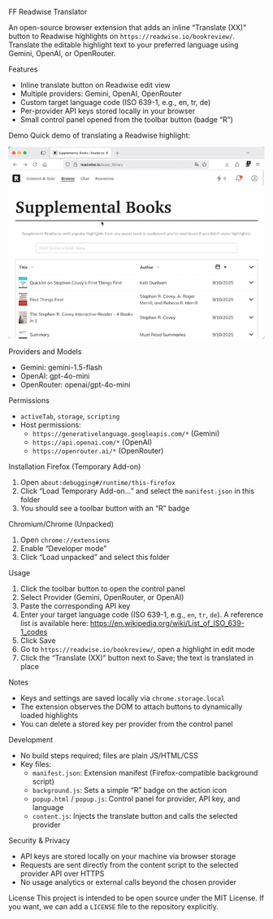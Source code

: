 FF Readwise Translator

An open-source browser extension that adds an inline “Translate (XX)” button to Readwise highlights on `https://readwise.io/bookreview/`. Translate the editable highlight text to your preferred language using Gemini, OpenAI, or OpenRouter.

Features
- Inline translate button on Readwise edit view
- Multiple providers: Gemini, OpenAI, OpenRouter
- Custom target language code (ISO 639-1, e.g., en, tr, de)
- Per-provider API keys stored locally in your browser
- Small control panel opened from the toolbar button (badge “R”)

Demo
Quick demo of translating a Readwise highlight:

![FF Readwise Translator Demo](assets/usage-demo.gif)

Providers and Models
- Gemini: gemini-1.5-flash
- OpenAI: gpt-4o-mini
- OpenRouter: openai/gpt-4o-mini

Permissions
- `activeTab`, `storage`, `scripting`
- Host permissions:
  - `https://generativelanguage.googleapis.com/*` (Gemini)
  - `https://api.openai.com/*` (OpenAI)
  - `https://openrouter.ai/*` (OpenRouter)

Installation
Firefox (Temporary Add-on)
1. Open `about:debugging#/runtime/this-firefox`
2. Click “Load Temporary Add-on…” and select the `manifest.json` in this folder
3. You should see a toolbar button with an “R” badge

Chromium/Chrome (Unpacked)
1. Open `chrome://extensions`
2. Enable “Developer mode”
3. Click “Load unpacked” and select this folder

Usage
1. Click the toolbar button to open the control panel
2. Select Provider (Gemini, OpenRouter, or OpenAI)
3. Paste the corresponding API key
4. Enter your target language code (ISO 639-1, e.g., `en`, `tr`, `de`). A reference list is available here:
   https://en.wikipedia.org/wiki/List_of_ISO_639-1_codes
5. Click Save
6. Go to `https://readwise.io/bookreview/`, open a highlight in edit mode
7. Click the “Translate (XX)” button next to Save; the text is translated in place

Notes
- Keys and settings are saved locally via `chrome.storage.local`
- The extension observes the DOM to attach buttons to dynamically loaded highlights
- You can delete a stored key per provider from the control panel

Development
- No build steps required; files are plain JS/HTML/CSS
- Key files:
  - `manifest.json`: Extension manifest (Firefox-compatible background script)
  - `background.js`: Sets a simple “R” badge on the action icon
  - `popup.html` / `popup.js`: Control panel for provider, API key, and language
  - `content.js`: Injects the translate button and calls the selected provider

Security & Privacy
- API keys are stored locally on your machine via browser storage
- Requests are sent directly from the content script to the selected provider API over HTTPS
- No usage analytics or external calls beyond the chosen provider

License
This project is intended to be open source under the MIT License.
If you want, we can add a `LICENSE` file to the repository explicitly.
